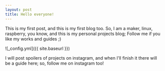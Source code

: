 ```yaml
---
layout: post
title: Hello everyone!
---
```


This is my first post, and this is my first blog too. So, I am a maker, linux, raspberry, you know, and this is my personal projects blog;
Follow me if you like my works and guides ;)

![_config.yml]({{ site.baseurl }})

I will post spoilers of projects on instagram, and when I'll finish it there will be a guide here;
so, follow me on instagram too!
